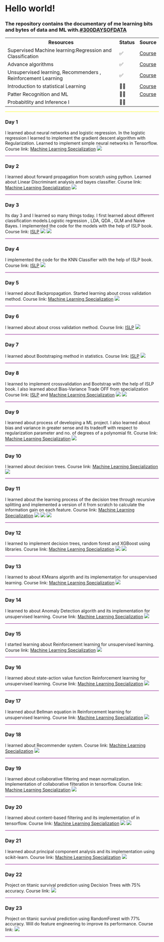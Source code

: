 <h1>Hello world!</h1>
<h3>The repository contains the documentary of me learning bits and bytes of data and ML with.<a href='#'>#300DAYSOFDATA</a>
</h3>
   <table>
        <tr>
            <th>Resources</th>
            <th>Status</th>   
            <th>Source</th>
        </tr>
        <tr>
            <td>Supervised Machine learning:Regression and Classification</td>
            <td>✅</td> 
            <td><a href='https://www.coursera.org/learn/machine-learning/home/week/1'>Course</a></td> 
        </tr>
        <tr>
            <td>Advance algorithms</td>
            <td>✅</td>  
            <td><a href='https://www.coursera.org/learn/advanced-learning-algorithms/home/week/1'>Course</a></td> 
        </tr>
        <tr>
            <td>Unsupervised learning, Recommenders , Reinforcement Learning</td>
            <td>✅</td>  
            <td><a href='https://www.coursera.org/learn/unsupervised-learning-recommenders-reinforcement-learning/home/week/1'>Course</a></td> 
        </tr>
        <tr>
            <td>Introduction to statistical Learning</td>
            <td>🏃‍♂️</td>
            <td><a href='statlearning.com'>Course</a></td> 
        </tr>
        <tr>
            <td>Patter Recognition and ML</td>
            <td>🏃‍♂️</td>
            <td><a href='https://www.microsoft.com/en-us/research/uploads/prod/2006/01/Bishop-Pattern-Recognition-and-Machine-Learning-2006.pdf'>Course</a></td> 
        </tr>
         <tr>
            <td>Probabitlity and Inference I</td>
            <td>🏃‍♂️</td>
            <td></td> 
        </tr>
    </table>
<hr style='background-color: yellow ;'>
<h3>Day 1</h3>
<p>
 I learned about neural networks and logistic regression. In the logistic regression I learned to implement the gradient descent algorithm with Regularization. Learned to implement simple neural networks in Tensorflow.
Course link:
<a href='https://www.coursera.org/learn/advanced-learning-algorithms'>Machine Learning Specialization</a>
<img src='images/Day1.png'>
</p>
<hr style='background-color: purple ;'>
<h3>Day 2</h3>
<p>
 I learned about forward propagation from scratch using python. Learned about Linear Discriminant analysis and bayes classifier.
Course link:
<a href='https://www.coursera.org/learn/advanced-learning-algorithms'>Machine Learning Specialization</a>
<img src='images/Day2.png'>
</p>
<hr style='background-color: purple ;'>
<h3>Day 3</h3>
<p>
 Its day 3 and I learned so many things today. I first learned about different classification models.Logistic regression , LDA, QDA , GLM and Naive Bayes. I implemented the code for the models with the help of ISLP book.
Course link:
<a href='statlearning.com'>ISLP</a>
<img src='images/Day3.png'>
<img src='images/Day3(1).png'>
</p>
<hr style='background-color: purple ;'>
<h3>Day 4</h3>
<p>
 I implemented the code for the KNN Classifier with the help of ISLP book.
Course link:
<a href='statlearning.com'>ISLP</a>
<img src='images/Day4.png'>
<hr style='background-color: purple ;'>
</p><h3>Day 5</h3>
<p>
 I learned about  Backpropagation. Started learning about cross validation method. 
Course link:
<a href='https://www.coursera.org/learn/advanced-learning-algorithms'>Machine Learning Specialization</a>
<img src='images/Day5.png'>
</p>
<hr style='background-color: purple ;'>
</p><h3>Day 6</h3>
<p>
 I learned about about cross validation method. 
Course link:
<a href='statlearning.com'>ISLP</a>
<img src='images/Day6.png'>
</p>
<hr style='background-color: purple ;'>
</p><h3>Day 7</h3>
<p>
 I learned about Bootstraping method in statistics. 
Course link:
<a href='statlearning.com'>ISLP</a>
<img src='images/Day7.png'>
</p>
<hr style='background-color: purple ;'>
</p><h3>Day 8</h3>
<p>
 I learned to implement crossvalidation and Bootstrap with the help of ISLP book. I also learned about Bias-Variance Trade OFF from specialization
Course link:
<a href='statlearning.com'>ISLP</a> and 
<a href='https://www.coursera.org/learn/advanced-learning-algorithms'>Machine Learning Specialization</a>
<img src='images/Day8.png'>
<img src='images/Day8(1).png'>
</p>
<hr style='background-color: purple ;'>
</p><h3>Day 9</h3>
<p>
 I learned about process of developing a ML project.
 I also learned about bias and variance in greater sense and its tradeoff with respect to regularization parameter and no. of degrees of a polynomial fit. 
Course link:
<a href='https://www.coursera.org/learn/advanced-learning-algorithms'>Machine Learning Specialization</a>
<img src='images/Day9.png'>
</p>
<hr style='background-color: purple ;'>
</p><h3>Day 10</h3>
<p>
 I learned about decision trees. 
Course link:
<a href='https://www.coursera.org/learn/advanced-learning-algorithms'>Machine Learning Specialization</a>
<img src='images/Day10.png'>
</p>
<hr style='background-color: purple ;'>
</p><h3>Day 11</h3>
<p>
 I learned about the learning process of the decision tree through recursive splitting and implemented a version of it from scratch to calculate the information gain on each feature. 
Course link:
<a href='https://www.coursera.org/learn/advanced-learning-algorithms'>Machine Learning Specialization</a>
<img src='images/Day11(1).png'>
<img src='images/Day11(2).png'>
<img src='images/Day11(3).png'>
</p>
<hr style='background-color: purple ;'>
</p><h3>Day 12</h3>
<p>
 I learned to implement decision trees, random forest and XGBoost using libraries. 
Course link:
<a href='https://www.coursera.org/learn/advanced-learning-algorithms'>Machine Learning Specialization</a>
<img src='images/Day12(1).png'>
<img src='images/Day12(2).png'>
</p>
<hr style='background-color: purple ;'>
</p><h3>Day 13</h3>
<p>
 I learned to about KMeans algorith and its implementation for unsupervised learning. 
Course link:
<a href='https://www.coursera.org/learn/unsupervised-learning-recommenders-reinforcement-learning/home/week/1'>Machine Learning Specialization</a>
<img src='images/Day13.png'>
</p>
<hr style='background-color: purple ;'>
</p><h3>Day 14</h3>
<p>
 I learned to about Anomaly Detection algorith and its implementation for unsupervised learning. 
Course link:
<a href='https://www.coursera.org/learn/unsupervised-learning-recommenders-reinforcement-learning/home/week/1'>Machine Learning Specialization</a>
<img src='images/Day14.png'>
</p>
<hr style='background-color: purple ;'>
<h3>Day 15</h3>
<p>
 I started learning about Reinforcement learning for unsupervised learning. 
Course link:
<a href='https://www.coursera.org/learn/unsupervised-learning-recommenders-reinforcement-learning/home/week/1'>Machine Learning Specialization</a>
<img src='images/Day15.png'>
</p>
<hr style='background-color: purple ;'>
<h3>Day 16</h3>
<p>
 I learned about state-action value function Reinforcement learning for unsupervised learning. 
Course link:
<a href='https://www.coursera.org/learn/unsupervised-learning-recommenders-reinforcement-learning/home/week/1'>Machine Learning Specialization</a>
<img src='images/Day16.png'>
</p>
<hr style='background-color: purple ;'>
<h3>Day 17</h3>
<p>
 I learned about Bellman equation in Reinforcement learning for unsupervised learning. 
Course link:
<a href='https://www.coursera.org/learn/unsupervised-learning-recommenders-reinforcement-learning/home/week/1'>Machine Learning Specialization</a>
<img src='images/Day17.png'>
</p>
<hr style='background-color: purple ;'>
<h3>Day 18</h3>
<p>
 I learned about Recommender system. 
Course link:
<a href='https://www.coursera.org/learn/unsupervised-learning-recommenders-reinforcement-learning/home/week/1'>Machine Learning Specialization</a>
<img src='images/Day18.png'>
</p>
<hr style='background-color: purple ;'>
<h3>Day 19</h3>
<p>
 I learned about collaborative filtering and mean normalization. Implementation of collaborative filteration in tensorflow. 
Course link:
<a href='https://www.coursera.org/learn/unsupervised-learning-recommenders-reinforcement-learning/home/week/1'>Machine Learning Specialization</a>
<img src='images/Day19.png'>
</p>
<hr style='background-color: purple ;'>
<h3>Day 20</h3>
<p>
 I learned about content-based filtering and its implementation of  in tensorflow. 
Course link:
<a href='https://www.coursera.org/learn/unsupervised-learning-recommenders-reinforcement-learning/home/week/1'>Machine Learning Specialization</a>
<img src='images/Day20(1).png'>
<img src='images/Day20(2).png'>
</p>
<hr style='background-color: purple ;'>
<h3>Day 21</h3>
<p>
 I learned about principal component analysis and its implementation using scikit-learn. 
Course link:
<a href='https://www.coursera.org/learn/unsupervised-learning-recommenders-reinforcement-learning/home/week/1'>Machine Learning Specialization</a>
<img src='images/Day21.png'>
</p>
<hr style='background-color: purple ;'>
<h3>Day 22</h3>
<p>
 Project on titanic survival prediction using Decision Trees with 75% accuracy.  
Course link:
<img src='images/Day22.png'>
</p>
<hr style='background-color: purple ;'>
<h3>Day 23</h3>
<p>
 Project on titanic survival prediction using RandomForest with 77% accuracy. Will do feature engineering to improve its performance.
Course link:
<img src='images/Day23.png'>
</p>
<hr style='background-color: purple ;'>